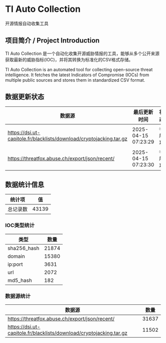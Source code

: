 # TI Auto Collection

 开源情报自动收集工具

## 项目简介 / Project Introduction

TI Auto Collection 是一个自动化收集开源威胁情报的工具，能够从多个公开来源获取最新的威胁指标(IOC)，并将其转换为标准化的CSV格式存储。

TI Auto Collection is an automated tool for collecting open-source threat intelligence. It fetches the latest Indicators of Compromise (IOCs) from multiple public sources and stores them in standardized CSV format.

## 数据更新状态

| 数据源 | 最后更新时间 | 状态 |
|--------|------------|------|
| https://dsi.ut-capitole.fr/blacklists/download/cryptojacking.tar.gz | 2025-04-15 07:23:29 | ✅ 成功 |
| https://threatfox.abuse.ch/export/json/recent/ | 2025-04-15 07:23:30 | ✅ 成功 |




















## 数据统计信息

| 统计项 | 值 |
|--------|----|
| 总记录数 | 43139 |

### IOC类型统计

| 类型 | 数量 |
|------|------|
| sha256_hash | 21874 |
| domain | 15380 |
| ip:port | 3631 |
| url | 2072 |
| md5_hash | 182 |

### 数据源统计

| 数据源 | 数量 |
|--------|------|
| https://threatfox.abuse.ch/export/json/recent/ | 31637 |
| https://dsi.ut-capitole.fr/blacklists/download/cryptojacking.tar.gz | 11502 |

